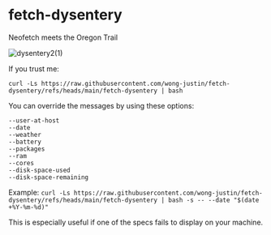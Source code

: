 # fetch-dysentery

Neofetch meets the Oregon Trail

![dysentery2(1)](https://github.com/user-attachments/assets/bbaa18a4-7cab-4e87-bcf1-9ec83e29c29f)

If you trust me:

```
curl -Ls https://raw.githubusercontent.com/wong-justin/fetch-dysentery/refs/heads/main/fetch-dysentery | bash
```

You can override the messages by using these options:

```
--user-at-host
--date
--weather
--battery
--packages
--ram
--cores
--disk-space-used
--disk-space-remaining
```

Example: `curl -Ls https://raw.githubusercontent.com/wong-justin/fetch-dysentery/refs/heads/main/fetch-dysentery | bash -s -- --date "$(date +%Y-%m-%d)"`

This is especially useful if one of the specs fails to display on your machine.
